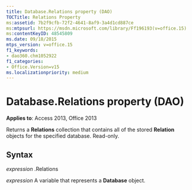 ```yaml
---
title: Database.Relations property (DAO)
TOCTitle: Relations Property
ms:assetid: 7b2f9cfb-72f2-4641-8af9-3a4d1cd887ce
ms:mtpsurl: https://msdn.microsoft.com/library/Ff196193(v=office.15)
ms:contentKeyID: 48545809
ms.date: 09/18/2015
mtps_version: v=office.15
f1_keywords:
- dao360.chm1052922
f1_categories:
- Office.Version=v15
ms.localizationpriority: medium
---
```


# Database.Relations property (DAO)


**Applies to**: Access 2013, Office 2013

Returns a **Relations** collection that contains all of the stored **Relation** objects for the specified database. Read-only.

## Syntax

*expression* .Relations

*expression* A variable that represents a **Database** object.

